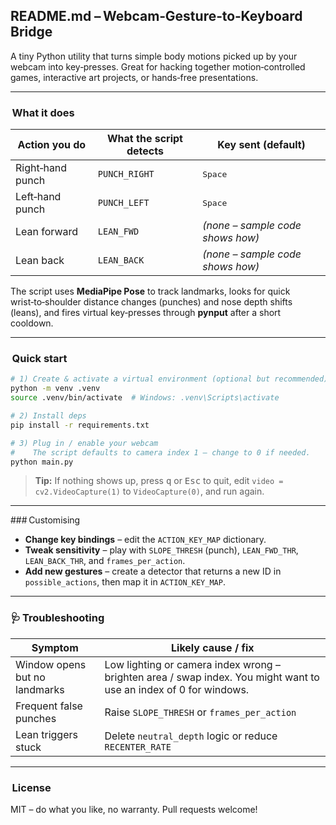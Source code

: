 ## README.md – Webcam‑Gesture‑to‑Keyboard Bridge

A tiny Python utility that turns simple body motions picked up by your webcam into key‑presses.
Great for hacking together motion‑controlled games, interactive art projects, or hands‑free presentations.

---

###  What it does

| Action you do    | What the script detects | Key sent (default)               |
| ---------------- | ----------------------- | -------------------------------- |
| Right‑hand punch | `PUNCH_RIGHT`           | <kbd>Space</kbd>                 |
| Left‑hand punch  | `PUNCH_LEFT`            | <kbd>Space</kbd>                 |
| Lean forward     | `LEAN_FWD`              | _(none – sample code shows how)_ |
| Lean back        | `LEAN_BACK`             | _(none – sample code shows how)_ |

The script uses **MediaPipe Pose** to track landmarks, looks for quick wrist‑to‑shoulder distance changes (punches) and nose depth shifts (leans), and fires virtual key‑presses through **pynput** after a short cooldown.

---

###  Quick start

```bash
# 1) Create & activate a virtual environment (optional but recommended)
python -m venv .venv
source .venv/bin/activate  # Windows: .venv\Scripts\activate

# 2) Install deps
pip install -r requirements.txt

# 3) Plug in / enable your webcam
#    The script defaults to camera index 1 – change to 0 if needed.
python main.py
```

> **Tip:** If nothing shows up, press <kbd>q</kbd> or <kbd>Esc</kbd> to quit, edit
> `video = cv2.VideoCapture(1)` to `VideoCapture(0)`, and run again.

---

### Customising

- **Change key bindings** – edit the `ACTION_KEY_MAP` dictionary.
- **Tweak sensitivity** – play with `SLOPE_THRESH` (punch), `LEAN_FWD_THR`, `LEAN_BACK_THR`, and `frames_per_action`.
- **Add new gestures** – create a detector that returns a new ID in `possible_actions`, then map it in `ACTION_KEY_MAP`.

---

### 🩺 Troubleshooting

| Symptom                       | Likely cause / fix                                                                                                |
| ----------------------------- | ----------------------------------------------------------------------------------------------------------------- |
| Window opens but no landmarks | Low lighting or camera index wrong – brighten area / swap index. You might want to use an index of 0 for windows. |
| Frequent false punches        | Raise `SLOPE_THRESH` or `frames_per_action`                                                                       |
| Lean triggers stuck           | Delete `neutral_depth` logic or reduce `RECENTER_RATE`                                                            |

---

###  License

MIT – do what you like, no warranty. Pull requests welcome!
